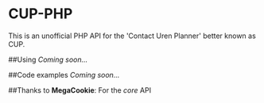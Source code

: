 CUP-PHP
=======

This is an unofficial PHP API for the 'Contact Uren Planner' better known as CUP.

##Using
*Coming soon...*

##Code examples
*Coming soon...*

##Thanks to
**MegaCookie**: For the *core* API
